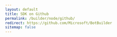 ```yaml
---
layout: default
title: SDK on Github
permalink: /builder/node/github/
redirect: https://github.com/Microsoft/BotBuilder
sitemap: false
---
```

